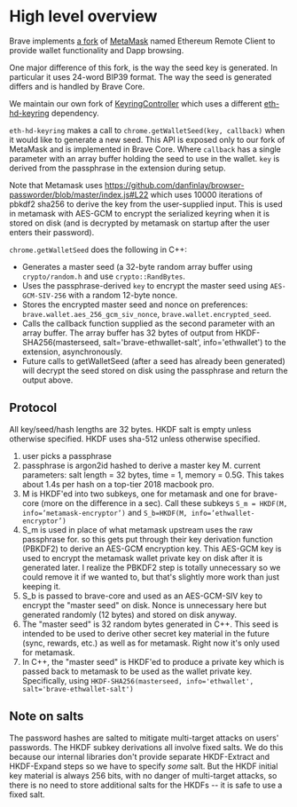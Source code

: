 # High level overview

Brave implements [a fork](https://github.com/brave/ethereum-remote-client) of [MetaMask](https://github.com/MetaMask/metamask-extension) named Ethereum Remote Client to provide wallet functionality and Dapp browsing.

One major difference of this fork, is the way the seed key is generated. In particular it uses 24-word BIP39 format. The way the seed is generated differs and is handled by Brave Core.

We maintain our own fork of [KeyringController](https://github.com/brave/KeyringController) which uses a different [eth-hd-keyring](https://github.com/brave/eth-hd-keyring) dependency.

`eth-hd-keyring` makes a call to `chrome.getWalletSeed(key, callback)` when it would like to generate a new seed.
This API is exposed only to our fork of MetaMask and is implemented in Brave Core.  Where `callback` has a single parameter with an array buffer holding the seed to use in the wallet. `key` is derived from the passphrase in the extension during setup.

Note that Metamask uses https://github.com/danfinlay/browser-passworder/blob/master/index.js#L22 which uses 10000 iterations of pbkdf2 sha256 to derive the key from the user-supplied input. This is used in metamask with AES-GCM to encrypt the serialized keyring when it is stored on disk (and is decrypted by metamask on startup after the user enters their password).

`chrome.getWalletSeed` does the following in C++:

- Generates a master seed (a 32-byte random array buffer using `crypto/random.h` and use `crypto::RandBytes`.
- Uses the passphrase-derived `key` to encrypt the master seed using `AES-GCM-SIV-256` with a random 12-byte nonce.
- Stores the encrypted master seed and nonce on preferences: `brave.wallet.aes_256_gcm_siv_nonce`, `brave.wallet.encrypted_seed`.
- Calls the callback function supplied as the second parameter with an array buffer. The array buffer has 32 bytes of output from HKDF-SHA256(masterseed, salt='brave-ethwallet-salt', info='ethwallet') to the extension, asynchronously.
- Future calls to getWalletSeed (after a seed has already been generated) will decrypt the seed stored on disk using the passphrase and return the output above.


## Protocol

All key/seed/hash lengths are 32 bytes. HKDF salt is empty unless otherwise specified. HKDF uses sha-512 unless otherwise specified.

1. user picks a passphrase
2. passphrase is argon2id hashed to derive a master key M. current parameters: salt length = 32 bytes, time = 1, memory = 0.5G. This takes about 1.4s per hash on a top-tier 2018 macbook pro.
3. M is HKDF'ed into two subkeys, one for metamask and one for brave-core (more on the difference in a sec). Call these subkeys `S_m = HKDF(M, info=’metamask-encryptor’)` and `S_b=HKDF(M, info=’ethwallet-encryptor’)`
4. S_m is used in place of what metamask upstream uses the raw passphrase for. so this gets put through their key derivation function (PBKDF2) to derive an AES-GCM encryption key. This AES-GCM key is used to encrypt the metamask wallet private key on disk after it is generated later. I realize the PBKDF2 step is totally unnecessary so we could remove it if we wanted to, but that's slightly more work than just keeping it.
5. S_b is passed to brave-core and used as an AES-GCM-SIV key to encrypt the "master seed" on disk. Nonce is unnecessary here but generated randomly (12 bytes) and stored on disk anyway.
6. The "master seed" is 32 random bytes generated in C++. This seed is intended to be used to derive other secret key material in the future (sync, rewards, etc.) as well as for metamask. Right now it's only used for metamask.
7. In C++, the "master seed" is HKDF'ed to produce a private key which is passed back to metamask to be used as the wallet private key. Specifically, using `HKDF-SHA256(masterseed, info='ethwallet', salt='brave-ethwallet-salt')` 

## Note on salts

The password hashes are salted to mitigate multi-target attacks on users' passwords.  The HKDF subkey derivations all involve fixed salts.  We do this because our internal libraries don't provide separate HKDF-Extract and HKDF-Expand steps so we have to specify _some_ salt.  But the HKDF initial key material is always 256 bits, with no danger of multi-target attacks, so there is no need to store additional salts for the HKDFs -- it is safe to use a fixed salt.